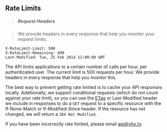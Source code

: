 <!-- RATE LIMITS -->
<h2 class="head-3 margin-top-xlarge padding-top-xlarge border-top margin-bottom-medium" id="rate-limits">Rate Limits</h2>

> <h5 class="head-5 text--white margin-bottom-medium">Request Headers</h5>

> <p>We provide headers in every response that help you monitor your request limits.</p>

```shell
X-RateLimit-Limit: 500
X-RateLimit-Remaining: 499
Last-Modified: Tue, 25 Feb 2014 12:00:00 GMT
```

<section class="text-2 contain margin-bottom-xlarge">
  <p>The API limits applications to a certain number of calls per hour, per authenticated user. The current limit is 500 requests per hour. We provide headers in every response that help you monitor this.</p>
  <p>The best way to prevent getting rate limited is to cache your API responses locally. Additionally, we support conditional requests (which do not count against your rate limit), so you can use the <a href="https://en.wikipedia.org/wiki/HTTP_ETag">ETag</a> or Last-Modified header we include in responses to do a <code>GET</code> request to a specific resource with the If-None-Match or If-Modified-Since header. If the resource has not changed, we will return a <code>304 Not Modified</code>.</p>
  <p>If you have been incorrectly rate limited, please email <a href="mailto:api@vhx.tv">api@vhx.tv</a>.</p>
</section>